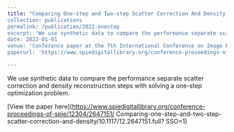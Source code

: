 ```yaml
---
title: "Comparing One-step and Two-step Scatter Correction And Density Reconstruction In X-Ray CT.” 7th International Conference on Image Formation in X-Ray Computed Tomography”
collection: publications
permalink: /publication/2022-onestep
excerpt: 'We use synthetic data to compare the performance separate scatter correction and density reconstruction steps with solving a one-step optimization problem.’
date: 2022-01-01
venue: 'Conference paper at the 7th International Conference on Image Formation in X-Ray Computed Tomography’
paperurl: 'https://www.spiedigitallibrary.org/conference-proceedings-of-spie/12304/2647151/ Comparing-one-step-and-two-step-scatter-correction-and-density/10.1117/12.2647151.full? SSO=1'

---
```


We use synthetic data to compare the performance separate scatter correction and density reconstruction steps with solving a one-step optimization problem.

[View the paper here](https://www.spiedigitallibrary.org/conference-proceedings-of-spie/12304/2647151/ Comparing-one-step-and-two-step-scatter-correction-and-density/10.1117/12.2647151.full? SSO=1)	